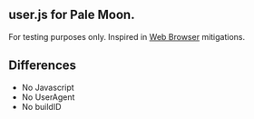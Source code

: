 ## user.js for Pale Moon.

For testing purposes only. Inspired in [Web Browser](https://git.nuegia.net/webbrowser.git/) mitigations.


## Differences

* No Javascript
* No UserAgent
* No buildID